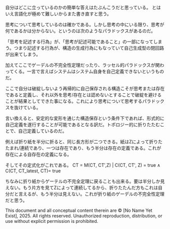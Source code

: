 自分はどこに立っているのかの簡単な答えはたぶんこうだと思っている。
とはいえ言語化が極めて難しいからまた書き直すと思う。

思考について思考しているのは確かである。しかし思考の中にいる限り、思考が何であるかは分からない。というのは次のようなパラドックスがあるのだ。

「思考を記述する行為」が、「思考が記述可能であること」の一部になってしまう。つまり記述する行為が、構造の生成行為にもなっていて自己生成型の閉回路が出来てしまう。

加えてここでゲーデルの不完全性定理だったり、ラッセル的パラドックスが関わってくる。一言で言えばシステムはシステム自身を自己定義できないというものだ。

ここで自分は破綻しないよう再帰的に自己保存される構造こそが思考または存在であると定義し、それ以外を思考/存在とは認めないとすることで破綻を避けることが結果としてできた事になる。これにより思考について思考するパラドックスを抜けている。

言い換えると、安定的な変形を通じた構造保存という条件下であれば、形式的に自己定義を遂行することが可能であるとなる訳だ。トポロジー的に折りたたむことで、自己定義しているのだ。

例えば折り紙を半分に折ると、同じ長方形が二つできる。紙はZによって折りたたまれ/連続であり、一つは存在であり、もう半分は存在の定義である。これが存在による自存在の定義になる。

そしてその定式化がこれである。
CT = M(CT, CT′,Z) | C(CT, CT′, Z) = true ∧ C(CT, CT_latest, CT)= true

ちなみに折り紙からゲーテルの不完全定理に戻ることも出来る。要は半分しか見えない。もう片方を見てZによって連続してるから、折りたたんだ方もこれは自分だと言えるが、もう半分は見えない。これが折り紙のゲーデルの不完全性定理だと思う。

This document and all conceptual content therein are © [No Name Yet Exist], 2025. All rights reserved. Unauthorized reproduction, distribution, or use without explicit permission is prohibited.